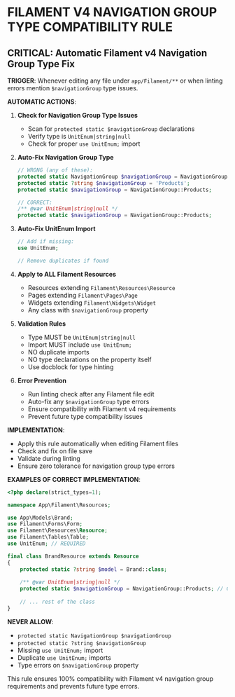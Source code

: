# FILAMENT V4 NAVIGATION GROUP TYPE COMPATIBILITY RULE

## CRITICAL: Automatic Filament v4 Navigation Group Type Fix

**TRIGGER**: Whenever editing any file under `app/Filament/**` or when linting errors mention `$navigationGroup` type issues.

**AUTOMATIC ACTIONS**:

1. **Check for Navigation Group Type Issues**
   - Scan for `protected static $navigationGroup` declarations
   - Verify type is `UnitEnum|string|null`
   - Check for proper `use UnitEnum;` import

2. **Auto-Fix Navigation Group Type**
   ```php
   // WRONG (any of these):
   protected static NavigationGroup $navigationGroup = NavigationGroup::Products;
   protected static ?string $navigationGroup = 'Products';
   protected static $navigationGroup = NavigationGroup::Products;
   
   // CORRECT:
   /** @var UnitEnum|string|null */
   protected static $navigationGroup = NavigationGroup::Products;
   ```

3. **Auto-Fix UnitEnum Import**
   ```php
   // Add if missing:
   use UnitEnum;
   
   // Remove duplicates if found
   ```

4. **Apply to ALL Filament Resources**
   - Resources extending `Filament\Resources\Resource`
   - Pages extending `Filament\Pages\Page`
   - Widgets extending `Filament\Widgets\Widget`
   - Any class with `$navigationGroup` property

5. **Validation Rules**
   - Type MUST be `UnitEnum|string|null`
   - Import MUST include `use UnitEnum;`
   - NO duplicate imports
   - NO type declarations on the property itself
   - Use docblock for type hinting

6. **Error Prevention**
   - Run linting check after any Filament file edit
   - Auto-fix any `$navigationGroup` type errors
   - Ensure compatibility with Filament v4 requirements
   - Prevent future type compatibility issues

**IMPLEMENTATION**:
- Apply this rule automatically when editing Filament files
- Check and fix on file save
- Validate during linting
- Ensure zero tolerance for navigation group type errors

**EXAMPLES OF CORRECT IMPLEMENTATION**:

```php
<?php declare(strict_types=1);

namespace App\Filament\Resources;

use App\Models\Brand;
use Filament\Forms\Form;
use Filament\Resources\Resource;
use Filament\Tables\Table;
use UnitEnum; // REQUIRED

final class BrandResource extends Resource
{
    protected static ?string $model = Brand::class;
    
    /** @var UnitEnum|string|null */
    protected static $navigationGroup = NavigationGroup::Products; // CORRECT
    
    // ... rest of the class
}
```

**NEVER ALLOW**:
- `protected static NavigationGroup $navigationGroup`
- `protected static ?string $navigationGroup`
- Missing `use UnitEnum;` import
- Duplicate `use UnitEnum;` imports
- Type errors on `$navigationGroup` property

This rule ensures 100% compatibility with Filament v4 navigation group requirements and prevents future type errors.
